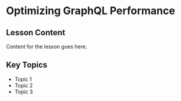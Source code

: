 # Optimizing GraphQL Performance

## Lesson Content
Content for the lesson goes here.

## Key Topics
- Topic 1
- Topic 2
- Topic 3
